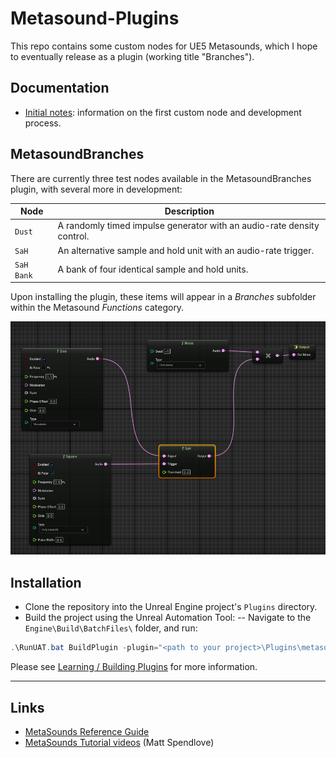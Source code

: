 # Metasound-Plugins 
This repo contains some custom nodes for UE5 Metasounds, which I hope to eventually release as a plugin (working title "Branches").

## Documentation
- [Initial notes](./docs/README.md): information on the first custom node and development process.

## MetasoundBranches
There are currently three test nodes available in the MetasoundBranches plugin, with several more in development:

| Node      | Description                                                  |
|-----------|--------------------------------------------------------------|
| `Dust`    | A randomly timed impulse generator with an audio-rate density control.|
| `SaH`     | An alternative sample and hold unit with an audio-rate trigger. |
| `SaH Bank`| A bank of four identical sample and hold units.              |

Upon installing the plugin, these items will appear in a *Branches* subfolder within the Metasound *Functions* category.

![Signal flow showing a sample and hold node connected to two sources at audio rate](./docs/SaH_demo.png)

## Installation
- Clone the repository into the Unreal Engine project's `Plugins` directory.
- Build the project using the Unreal Automation Tool:
-- Navigate to the `Engine\Build\BatchFiles\` folder, and run: 
```PowerShell
.\RunUAT.bat BuildPlugin -plugin="<path to your project>\Plugins\metasound-plugins\MetasoundBranches.uplugin" -package="<path to your project>\Plugins\metasound-plugins\MetasoundBranches.uplugin"
```

Please see [Learning / Building Plugins](https://dev.epicgames.com/community/learning/tutorials/qz93/unreal-engine-building-plugins) for more information.

---

## Links
- [MetaSounds Reference Guide](https://dev.epicgames.com/documentation/en-us/unreal-engine/metasounds-reference-guide-in-unreal-engine)
- [MetaSounds Tutorial videos](https://dev.epicgames.com/community/learning/recommended-community-tutorial/Kw7l/unreal-engine-metasounds) (Matt Spendlove)
